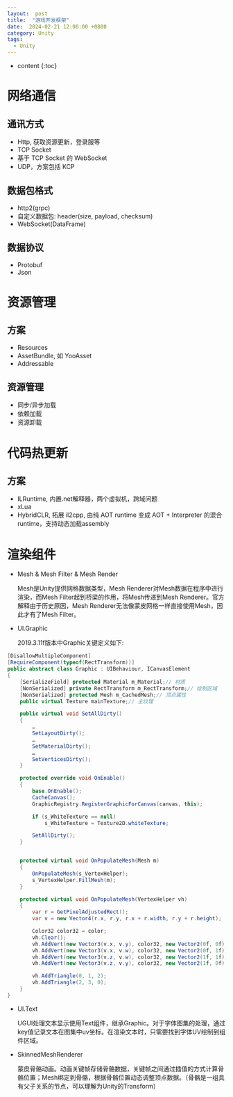 ```yaml
---
layout:  post
title:  "游戏开发框架"
date:  2024-02-21 12:00:00 +0800
category: Unity
tags:
  - Unity
---
```


* content
{:toc}

# 网络通信

## 通讯方式
* Http, 获取资源更新，登录服等
* TCP Socket
* 基于 TCP Socket 的 WebSocket
* UDP，方案包括 KCP

## 数据包格式
* http2(grpc)
* 自定义数据包: header(size, payload, checksum)
* WebSocket(DataFrame)

## 数据协议
* Protobuf
* Json

# 资源管理

## 方案

* Resources
* AssetBundle, 如 YooAsset
* Addressable

## 资源管理
* 同步/异步加载
* 依赖加载
* 资源卸载

# 代码热更新

## 方案

* ILRuntime, 内置.net解释器，两个虚拟机，跨域问题
* xLua
* HybridCLR, 拓展 il2cpp, 由纯 AOT runtime 变成 AOT + Interpreter 的混合runtime，支持动态加载assembly

# 渲染组件
* Mesh & Mesh Filter & Mesh Render

  Mesh是Unity提供网格数据类型，Mesh Renderer对Mesh数据在程序中进行渲染，而Mesh Filter起到桥梁的作用，将Mesh传递到Mesh Renderer。官方解释由于历史原因，Mesh Renderer无法像蒙皮网格一样直接使用Mesh，因此才有了Mesh Filter。

* UI.Graphic

  2019.3.11f版本中Graphic关键定义如下:

```C#
[DisallowMultipleComponent]
[RequireComponent(typeof(RectTransform))]
public abstract class Graphic : UIBehaviour, ICanvasElement
{
    [SerializeField] protected Material m_Material;// 材质
    [NonSerialized] private RectTransform m_RectTransform;// 绘制区域
    [NonSerialized] protected Mesh m_CachedMesh;// 顶点属性
    public virtual Texture mainTexture;// 主纹理

    public virtual void SetAllDirty()
    {
        …
        SetLayoutDirty();
        …
        SetMaterialDirty();
        …
        SetVerticesDirty();
    }

    protected override void OnEnable()
    {
        base.OnEnable();
        CacheCanvas();
        GraphicRegistry.RegisterGraphicForCanvas(canvas, this);

        if (s_WhiteTexture == null)
            s_WhiteTexture = Texture2D.whiteTexture;

        SetAllDirty();
    }


    protected virtual void OnPopulateMesh(Mesh m)
    {
        OnPopulateMesh(s_VertexHelper);
        s_VertexHelper.FillMesh(m);
    }

    protected virtual void OnPopulateMesh(VertexHelper vh)
    {
        var r = GetPixelAdjustedRect();
        var v = new Vector4(r.x, r.y, r.x + r.width, r.y + r.height);

        Color32 color32 = color;
        vh.Clear();
        vh.AddVert(new Vector3(v.x, v.y), color32, new Vector2(0f, 0f));
        vh.AddVert(new Vector3(v.x, v.w), color32, new Vector2(0f, 1f));
        vh.AddVert(new Vector3(v.z, v.w), color32, new Vector2(1f, 1f));
        vh.AddVert(new Vector3(v.z, v.y), color32, new Vector2(1f, 0f));

        vh.AddTriangle(0, 1, 2);
        vh.AddTriangle(2, 3, 0);
    }
}
```

* UI.Text

  UGUI处理文本显示使用Text组件，继承Graphic。对于字体图集的处理，通过key值记录文本在图集中uv坐标。在渲染文本时，只需要找到字体UV绘制到组件区域。

* SkinnedMeshRenderer

  蒙皮骨骼动画。动画关键帧存储骨骼数据，关键帧之间通过插值的方式计算骨骼位置；Mesh绑定到骨骼，根据骨骼位置动态调整顶点数据。（骨骼是一组具有父子关系的节点，可以理解为Unity的Transform）